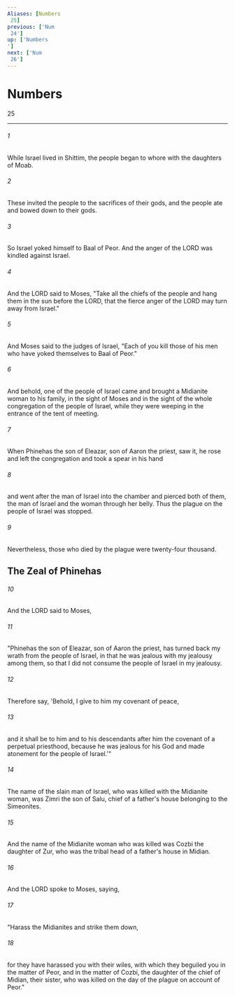 ```yaml
---
Aliases: [Numbers 25]
previous: ['Num 24']
up: ['Numbers']
next: ['Num 26']
---
```

# Numbers 25

***
 

###### 1 
While Israel lived in Shittim, the people began to whore with the daughters of Moab.  

###### 2 
These invited the people to the sacrifices of their gods, and the people ate and bowed down to their gods.  

###### 3 
So Israel yoked himself to Baal of Peor. And the anger of the LORD was kindled against Israel.  

###### 4 
And the LORD said to Moses, "Take all the chiefs of the people and hang them in the sun before the LORD, that the fierce anger of the LORD may turn away from Israel."  

###### 5 
And Moses said to the judges of Israel, "Each of you kill those of his men who have yoked themselves to Baal of Peor."  

###### 6 
And behold, one of the people of Israel came and brought a Midianite woman to his family, in the sight of Moses and in the sight of the whole congregation of the people of Israel, while they were weeping in the entrance of the tent of meeting.  

###### 7 
When Phinehas the son of Eleazar, son of Aaron the priest, saw it, he rose and left the congregation and took a spear in his hand  

###### 8 
and went after the man of Israel into the chamber and pierced both of them, the man of Israel and the woman through her belly. Thus the plague on the people of Israel was stopped.  

###### 9 
Nevertheless, those who died by the plague were twenty-four thousand.  ## The Zeal of Phinehas  

###### 10 
And the LORD said to Moses,  

###### 11 
"Phinehas the son of Eleazar, son of Aaron the priest, has turned back my wrath from the people of Israel, in that he was jealous with my jealousy among them, so that I did not consume the people of Israel in my jealousy.  

###### 12 
Therefore say, 'Behold, I give to him my covenant of peace,  

###### 13 
and it shall be to him and to his descendants after him the covenant of a perpetual priesthood, because he was jealous for his God and made atonement for the people of Israel.'"  

###### 14 
The name of the slain man of Israel, who was killed with the Midianite woman, was Zimri the son of Salu, chief of a father's house belonging to the Simeonites.  

###### 15 
And the name of the Midianite woman who was killed was Cozbi the daughter of Zur, who was the tribal head of a father's house in Midian.  

###### 16 
And the LORD spoke to Moses, saying,  

###### 17 
"Harass the Midianites and strike them down,  

###### 18 
for they have harassed you with their wiles, with which they beguiled you in the matter of Peor, and in the matter of Cozbi, the daughter of the chief of Midian, their sister, who was killed on the day of the plague on account of Peor."
